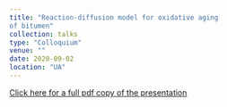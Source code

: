 ```yaml
---
title: "Reaction-diffusion model for oxidative aging
of bitumen"
collection: talks
type: "Colloquium"
venue: ""
date: 2020-09-02
location: "UA"
---
```



<a href="{{site.url}}{{site.baseurl}}/files/AgeingBitumen.pdf" class="uline">Click here for a full pdf copy of the presentation </a>
